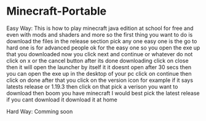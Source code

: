 # Minecraft-Portable
Easy Way: This is how to play minecraft java edition at school for free and even with mods and shaders and more so the first thing you want to do is download the files in the release section pick any one easy one is the go to hard one is for advanced people ok for the easy one so you open the exe up that you downloaded now you click next and continue or whatever do not click on x or the cancel button after its done downloading click on close then it will open the launcher by itself it it doesnt open after 30 secs then you can open the exe up in the desktop of your pc click on continue then click on done after that you click on the version icon for example if it says latests release or 1.19.3 then click on that pick a verison you want to download then boom you have minecraft I would best pick the latest release if you cant download it download it at home

Hard Way: Comming soon
